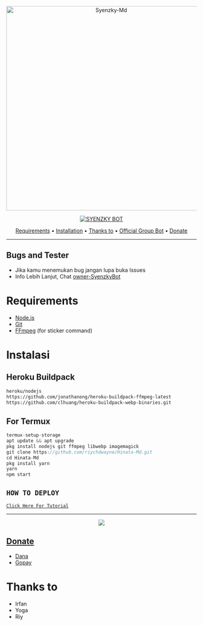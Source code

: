 <p align="center">
<img src="https://telegra.ph/file/a3ca5c3634da82d076780.jpg" alt="Syenzky-Md" width="540"/>


</p>
<p align="center">
<a href="#"><img title="SYENZKY BOT" src="https://img.shields.io/badge/SYENZKT BOT-green?colorA=%23ff0000&colorB=%23017e40&style=for-the-badge"></a>
</p>

<p align="center">
  <a href="https://github.com/riychdwayne/Hinata-Md#requirements">Requirements</a> •
  <a href="https://github.com/riychdwayne/Hinata-Md#instalasi">Installation</a> •
  <a href="https://github.com/riychdwayne/Hinata-Md#thanks-to">Thanks to</a> •
  <a href="https://github.com/riychdwayne/Hinata-Md#Official-Group"> Official Group Bot</a> •
  <a href="https://github.com/riychdwayne/Hinata-Md#donate">Donate</a>
</p>
</div>


---

## Bugs and Tester
* Jika kamu menemukan bug jangan lupa buka Issues
* Info Lebih Lanjut, Chat [owner-SyenzkyBot](https://wa.me/60109561479)

# Requirements
* [Node.js](https://nodejs.org/en/)
* [Git](https://git-scm.com/downloads)
* [FFmpeg](https://github.com/BtbN/FFmpeg-Builds/releases/download/autobuild-2020-12-08-13-03/ffmpeg-n4.3.1-26-gca55240b8c-win64-gpl-4.3.zip) (for sticker command)

# Instalasi
## Heroku Buildpack
```bash
heroku/nodejs
https://github.com/jonathanong/heroku-buildpack-ffmpeg-latest
https://github.com/clhuang/heroku-buildpack-webp-binaries.git
```
## For Termux
```ts
termux-setup-storage
apt update && apt upgrade
pkg install nodejs git ffmpeg libwebp imagemagick
git clone https://github.com/riychdwayne/Hinata-Md.git
cd Hinata-Md
pkg install yarn
yarn
npm start
```

## ```HOW TO DEPLOY```

[`Click Here For Tutorial`](https://youtu.be/U1suj4wuWvc)<br>

----------

<p align="center">
  <a href="https://youtu.be/U1suj4wuWvc"><img src="https://telegra.ph/file/4e8679b0d4677be9a2995.jpg" />
</p>

## Donate
- [Dana](https://wa.me/6281575886399?text=Bang+mau+donasi)
- [Gopay](https://wa.me/6281575886399?text=Bang+mau+donasi)

# Thanks to
- Irfan
- Yoga
- Riy
